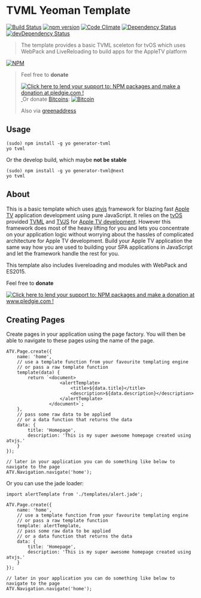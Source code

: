 # TVML Yeoman Template

[![Build Status](https://travis-ci.org/hypery2k/generator-tvml.svg?branch=master)](https://travis-ci.org/hypery2k/generator-tvml) [![npm version](https://badge.fury.io/js/generator-tvml.svg)](http://badge.fury.io/js/generator-tvml) [![Code Climate](https://codeclimate.com/github/hypery2k/generator-tvml/badges/gpa.svg)](https://codeclimate.com/github/hypery2k/generator-tvml) [![Dependency Status](https://david-dm.org/hypery2k/generator-tvml.svg)](https://david-dm.org/hypery2k/generator-tvml) [![devDependency Status](https://david-dm.org/hypery2k/generator-tvml/dev-status.svg)](https://david-dm.org/hypery2k/generator-tvml#info=devDependencies)

> The template provides a basic TVML sceleton for tvOS which uses WebPack and LiveReloading to build apps for the AppleTV platform

[![NPM](https://nodei.co/npm/generator-tvml.png?downloads=true&downloadRank=true&stars=true)](https://nodei.co/npm/generator-tvml/)

> Feel free to **donate**
>
> <a href='https://pledgie.com/campaigns/31915'><img alt='Click here to lend your support to: NPM packages and make a donation at pledgie.com !' src='https://pledgie.com/campaigns/31915.png?skin_name=chrome' border='0' ></a>
> <a target="_blank" href="https://www.paypal.com/cgi-bin/webscr?cmd=_s-xclick&hosted_button_id=JYG6LVEHB59TL">
> <img alt="" border="0" src="https://www.paypalobjects.com/de_DE/DE/i/btn/btn_donateCC_LG.gif"/>
> </img></a>
> Or donate [Bitcoins](bitcoin:3NKtxw1SRYgess5ev4Ri54GekoAgkR213D):
> [![Bitcoin](https://martinreinhardt-online.de/bitcoin.png)](bitcoin:3NKtxw1SRYgess5ev4Ri54GekoAgkR213D)
>
> Also via [greenaddress](https://greenaddress.it/pay/GA3ZPfh7As3Gc2oP6pQ1njxMij88u/)

## Usage

```
(sudo) npm install -g yo generator-tvml
yo tvml
```

Or the develop build, which maybe **not be stable**
```
(sudo) npm install -g yo generator-tvml@next
yo tvml
```



## About
This is a basic template which uses [atvjs](https://www.npmjs.com/package/atvjs) framework for blazing fast [Apple TV](https://developer.apple.com/tvos/) application development using pure JavaScript. It relies on the [tvOS](https://developer.apple.com/tvos/) provided [TVML](https://developer.apple.com/library/prerelease/tvos/documentation/LanguagesUtilities/Conceptual/ATV_Template_Guide/) and [TVJS](https://developer.apple.com/library/prerelease/tvos/documentation/TVMLJS/Reference/TVJSFrameworkReference/) for [Apple TV development](https://developer.apple.com/library/tvos/documentation/General/Conceptual/AppleTV_PG/). However this framework does most of the heavy lifting for you and lets you concentrate on your application logic without worrying about the hassles of complicated architecture for Apple TV development. Build your Apple TV application the same way how you are used to building your SPA applications in JavaScript and let the framework handle the rest for you.

This template also includes livereloading and modules with WebPack and ES2015.

Feel free to **donate**

<a href='http://www.pledgie.com/campaigns/31915'><img alt='Click here to lend your support to: NPM packages and make a donation at www.pledgie.com !' src='http://www.pledgie.com/campaigns/31915.png?skin_name=chrome' border='0' /></a>
<a target="_blank" href="https://www.paypal.com/cgi-bin/webscr?cmd=_s-xclick&hosted_button_id=D88ZDNH6AANPJ">
<img alt="" border="0" src="https://www.paypalobjects.com/de_DE/DE/i/btn/btn_donateCC_LG.gif"/>
</img></a>


## Creating Pages
Create pages in your application using the page factory. You will then be able to navigate to these pages using the name of the page.
```
ATV.Page.create({
	name: 'home',
	// use a template function from your favourite templating engine
	// or pass a raw template function
	template(data) {
		return `<document>
					<alertTemplate>
						<title>${data.title}</title>
						<description>${data.description}</description>
					</alertTemplate>
				</document>`;
	},
	// pass some raw data to be applied
	// or a data function that returns the data
	data: {
		title: 'Homepage',
		description: 'This is my super awesome homepage created using atvjs.'
	}
});

// later in your application you can do something like below to navigate to the page
ATV.Navigation.navigate('home');
```

Or you can use the jade loader:


```
import alertTemplate from './templates/alert.jade';

ATV.Page.create({
	name: 'home',
	// use a template function from your favourite templating engine
	// or pass a raw template function
	template: alertTemplate,
	// pass some raw data to be applied
	// or a data function that returns the data
	data: {
		title: 'Homepage',
		description: 'This is my super awesome homepage created using atvjs.'
	}
});

// later in your application you can do something like below to navigate to the page
ATV.Navigation.navigate('home');
```

